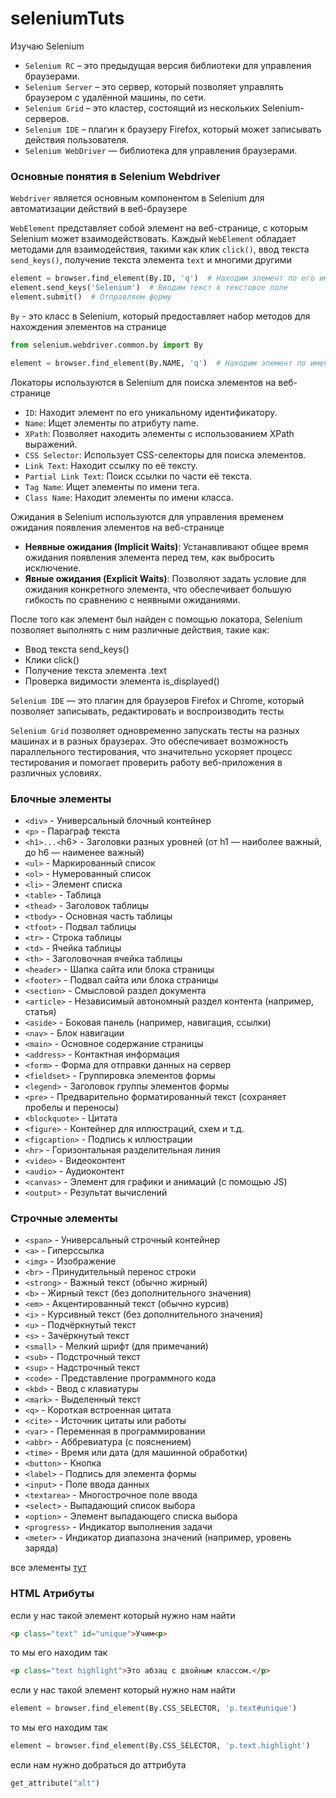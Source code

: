 # seleniumTuts
Изучаю Selenium

- `Selenium RC` – это предыдущая версия библиотеки для управления браузерами.
- `Selenium Server` – это сервер, который позволяет управлять браузером с удалённой машины, по сети.
- `Selenium Grid` – это кластер, состоящий из нескольких Selenium-серверов.
- `Selenium IDE` – плагин к браузеру Firefox, который может записывать действия пользователя.
- `Selenium WebDriver` — библиотека для управления браузерами.

### Основные понятия в Selenium Webdriver
`Webdriver` является основным компонентом в Selenium для автоматизации действий в веб-браузере

`WebElement` представляет собой элемент на веб-странице, с которым Selenium может взаимодействовать.  Каждый `WebElement` обладает методами для взаимодействия, такими как клик `click()`, ввод текста `send_keys()`, получение текста элемента `text` и многими другими

```python
element = browser.find_element(By.ID, 'q')  # Находим элемент по его имени
element.send_keys('Selenium')  # Вводим текст в текстовое поле
element.submit()  # Отправляем форму
```

`By` - это класс в Selenium, который предоставляет набор методов для нахождения элементов на странице

```python
from selenium.webdriver.common.by import By

element = browser.find_element(By.NAME, 'q')  # Находим элемент по имени
```

Локаторы используются в Selenium для поиска элементов на веб-странице

- `ID`: Находит элемент по его уникальному идентификатору.
- `Name`: Ищет элементы по атрибуту name.
- `XPath`: Позволяет находить элементы с использованием XPath выражений.
- `CSS Selector`: Использует CSS-селекторы для поиска элементов.
- `Link Text`: Находит ссылку по её тексту.
- `Partial Link Text`: Поиск ссылки по части её текста.
- `Tag Name`: Ищет элементы по имени тега.
- `Class Name`: Находит элементы по имени класса.

Ожидания в Selenium используются для управления временем ожидания появления элементов на веб-странице
- **Неявные ожидания (Implicit Waits)**: Устанавливают общее время ожидания появления элемента перед тем, как выбросить исключение.
- **Явные ожидания (Explicit Waits)**: Позволяют задать условие для ожидания конкретного элемента, что обеспечивает большую гибкость по сравнению с неявными ожиданиями.

После того как элемент был найден с помощью локатора, Selenium позволяет выполнять с ним различные действия, такие как:

- Ввод текста send_keys()
- Клики click()
- Получение текста элемента .text
- Проверка видимости элемента is_displayed()

`Selenium IDE` — это плагин для браузеров Firefox и Chrome, который позволяет записывать, редактировать и воспроизводить тесты

`Selenium Grid` позволяет одновременно запускать тесты на разных машинах и в разных браузерах. Это обеспечивает возможность параллельного тестирования, что значительно ускоряет процесс тестирования и помогает проверить работу веб-приложения в различных условиях.


### Блочные элементы

- `<div>` - Универсальный блочный контейнер
- `<p>` - Параграф текста
- `<h1>...<`h6> - Заголовки разных уровней (от h1 — наиболее важный, до h6 — наименее важный)
- `<ul>` - Маркированный список
- `<ol>` - Нумерованный список
- `<li>` - Элемент списка
- `<table>` - Таблица
- `<thead>` - Заголовок таблицы
- `<tbody>` - Основная часть таблицы
- `<tfoot>` - Подвал таблицы
- `<tr>` - Строка таблицы
- `<td>` - Ячейка таблицы
- `<th>` - Заголовочная ячейка таблицы
- `<header>` - Шапка сайта или блока страницы
- `<footer>` - Подвал сайта или блока страницы
- `<section>` - Смысловой раздел документа
- `<article>` - Независимый автономный раздел контента (например, статья)
- `<aside>` - Боковая панель (например, навигация, ссылки)
- `<nav>` - Блок навигации
- `<main>` - Основное содержание страницы
- `<address>` - Контактная информация
- `<form>` - Форма для отправки данных на сервер
- `<fieldset>` - Группировка элементов формы
- `<legend>` - Заголовок группы элементов формы
- `<pre>` - Предварительно форматированный текст (сохраняет пробелы и переносы)
- `<blockquote>` - Цитата
- `<figure>` - Контейнер для иллюстраций, схем и т.д.
- `<figcaption>` - Подпись к иллюстрации
- `<hr>` - Горизонтальная разделительная линия
- `<video>` - Видеоконтент
- `<audio>` - Аудиоконтент
- `<canvas>` - Элемент для графики и анимаций (с помощью JS)
- `<output>` - Результат вычислений

### Строчные элементы

- `<span>` - Универсальный строчный контейнер
- `<a>` - Гиперссылка
- `<img>` - Изображение
- `<br>` - Принудительный перенос строки
- `<strong>` - Важный текст (обычно жирный)
- `<b>` - Жирный текст (без дополнительного значения)
- `<em>` - Акцентированный текст (обычно курсив)
- `<i>` - Курсивный текст (без дополнительного значения)
- `<u>` - Подчёркнутый текст
- `<s>` - Зачёркнутый текст
- `<small>` - Мелкий шрифт (для примечаний)
- `<sub>` - Подстрочный текст
- `<sup>` - Надстрочный текст
- `<code>` - Представление программного кода
- `<kbd>` - Ввод с клавиатуры
- `<mark>` - Выделенный текст
- `<q>` - Короткая встроенная цитата
- `<cite>` - Источник цитаты или работы
- `<var>` - Переменная в программировании
- `<abbr>` - Аббревиатура (с пояснением)
- `<time>` - Время или дата (для машинной обработки)
- `<button>` - Кнопка
- `<label>` - Подпись для элемента формы
- `<input>` - Поле ввода данных
- `<textarea>` - Многострочное поле ввода
- `<select>` - Выпадающий список выбора
- `<option>` - Элемент выпадающего списка выбора
- `<progress>` - Индикатор выполнения задачи
- `<meter>` - Индикатор диапазона значений (например, уровень заряда)

все элементы [тут](https://parsinger.ru/2.1/DOM/block_strok_elem.html)


### HTML Атрибуты

если у нас такой элемент который нужно нам найти
```html
<p class="text" id="unique">Учим<p>
```
то мы его находим так
```html
<p class="text highlight">Это абзац с двойным классом.</p>
```

если у нас такой элемент который нужно нам найти
```python
element = browser.find_element(By.CSS_SELECTOR, 'p.text#unique')
```
то мы его находим так
```python
element = browser.find_element(By.CSS_SELECTOR, 'p.text.highlight')
```

если нам нужно добраться до аттрибута
```python
get_attribute("alt")
```